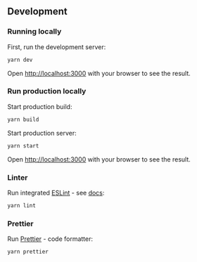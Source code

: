 ## Development
### Running locally
First, run the development server:

```bash
yarn dev
```

Open [http://localhost:3000](http://localhost:3000) with your browser to see the result.

### Run production locally
Start production build:

```bash
yarn build
```

Start production server:

```bash
yarn start
```

Open [http://localhost:3000](http://localhost:3000) with your browser to see the result.

### Linter
Run integrated [ESLint](https://eslint.org) - see [docs](https://nextjs.org/docs/basic-features/eslint):

```bash
yarn lint
```

### Prettier
Run [Prettier](https://prettier.io) - code formatter:

```bash
yarn prettier
```
